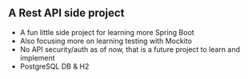 <h2>A Rest API side project</h2>
<ul>
    <li>A fun little side project for learning more Spring Boot</li>
    <li>Also focusing more on learning testing with Mockito</li>
    <li>No API security/auth as of now, that is a future project to learn and implement</li>
    <li>PostgreSQL DB & H2</li>
</ul>